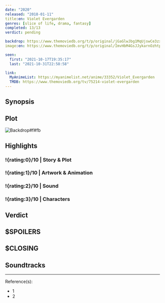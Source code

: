 ```yaml
---
date: "2020"
released: "2018-01-11"
title:en: Violet Evergarden
genres: [slice of life, drama, fantasy]
completed: 13/13
verdict: pending

backdrop: https://www.themoviedb.org/t/p/original/jGaGlwJbg1MqUjswCe3zxTHbo8G.jpg
image:en: https://www.themoviedb.org/t/p/original/ImvHbM4GsJJykarnOzhtpG6ax6.jpg

seen:
  first: "2021-10-17T19:35:17"
  last: "2021-10-31T22:58:58"

link:
  MyAnimeList: https://myanimelist.net/anime/33352/Violet_Evergarden
  TMDB: https://www.themoviedb.org/tv/75214-violet-evergarden
---
```



## Synopsis

## Plot

![Backdrop#f#fb](https://www.themoviedb.org/t/p/original/u0miEClzWcPhCNiqwHnjPFfgRhy.jpg "Source: TMDB")

## Highlights

### !{rating:0}/10 | Story & Plot

### !{rating:1}/10 | Artwork & Animation

### !{rating:2}/10 | Sound

### !{rating:3}/10 | Characters

## Verdict

## $SPOILERS

## $CLOSING

## Soundtracks

***
Reference(s):

- 1
- 2
